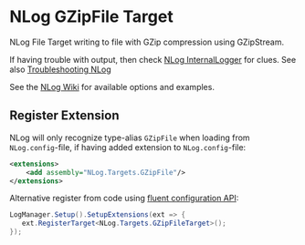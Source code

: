 # NLog GZipFile Target

NLog File Target writing to file with GZip compression using GZipStream.

If having trouble with output, then check [NLog InternalLogger](https://github.com/NLog/NLog/wiki/Internal-Logging) for clues. See also [Troubleshooting NLog](https://github.com/NLog/NLog/wiki/Logging-Troubleshooting)

See the [NLog Wiki](https://github.com/NLog/NLog/wiki/GZip-File-target) for available options and examples.

## Register Extension

NLog will only recognize type-alias `GZipFile` when loading from `NLog.config`-file, if having added extension to `NLog.config`-file:

```xml
<extensions>
    <add assembly="NLog.Targets.GZipFile"/>
</extensions>
```

Alternative register from code using [fluent configuration API](https://github.com/NLog/NLog/wiki/Fluent-Configuration-API):

```csharp
LogManager.Setup().SetupExtensions(ext => {
   ext.RegisterTarget<NLog.Targets.GZipFileTarget>();
});
```
